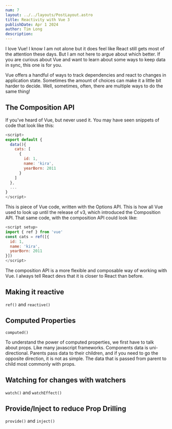 ```yaml
---
num: 7
layout: ../../layouts/PostLayout.astro
title: Reactivity with Vue 3
publishDate: Apr 1 2024
author: Tim Long
description: 
---
```


I love Vue! I know I am not alone but it does feel like React still gets most of the attention these days. But I am not here to argue about which better. If you are curious about Vue and want to learn about some ways to keep data in sync, this one is for you.

Vue offers a handful of ways to track dependencies and react to changes in application state. Sometimes the amount of choices can make it a little bit harder to decide. Well, sometimes, often, there are multiple ways to do the same thing!

## The Composition API

If you've heard of Vue, but never used it. You may have seen snippets of code that look like this:

```js
<script>
export default {
  data(){
    cats: [
      {
        id: 1,
        name: 'kira',
        yearBorn: 2011
      }
    ]
  },
  ...
}
</script>
```

This is piece of Vue code, written with the Options API. This is how all Vue used to look up until the release of v3, which introduced the Composition API. That same code, with the composition API could look like:

```js
<script setup>
import { ref } from 'vue'
const cats = ref([{
  id: 1,
  name: 'kira',
  yearBorn: 2011
}])
</script>
```

The composition API is a more flexible and composable way of working with Vue. I always tell React devs that it is closer to React than before.

## Making it reactive
`ref()` and `reactive()`

## Computed Properties
`computed()`

To understand the power of computed properties, we first have to talk about props. Like many javascript frameworks. Components data is uni-directional. Parents pass data to their children, and if you need to go the opposite direction, it is not as simple. The data that is passed from parent to child most commonly with props.



## Watching for changes with watchers
`watch()` and `watchEffect()`

## Provide/Inject to reduce Prop Drilling
`provide()` and `inject()`